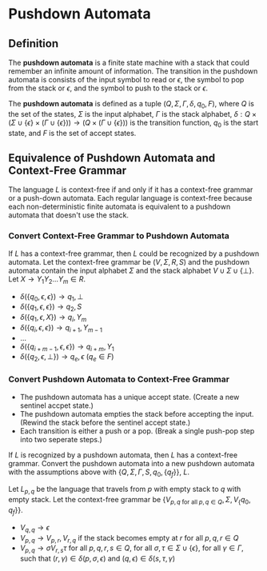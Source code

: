 # Pushdown Automata

## Definition

The **pushdown automata** is a finite state machine with a stack that could remember an infinite amount of information. The transition in the pushdown automata is consists of the input symbol to read or $\epsilon$, the symbol to pop from the stack or $\epsilon$, and the symbol to push to the stack or $\epsilon$.

The **pushdown automata** is defined as a tuple $(Q, \Sigma, \Gamma, \delta, q_0, F)$, where $Q$ is the set of the states, $\Sigma$ is the input alphabet, $\Gamma$ is the stack alphabet, $\delta: Q \times (\Sigma \cup \{ \epsilon \} \times (\Gamma \cup \{ \epsilon \})) \rightarrow (Q \times (\Gamma \cup \{ \epsilon \}))$ is the transition function, $q_0$ is the start state, and $F$ is the set of accept states.

## Equivalence of Pushdown Automata and Context-Free Grammar

The language $L$ is context-free if and only if it has a context-free grammar or a push-down automata. Each regular language is context-free because each non-deterministic finite automata is equivalent to a pushdown automata that doesn't use the stack.

### Convert Context-Free Grammar to Pushdown Automata

If $L$ has a context-free grammar, then $L$ could be recognized by a pushdown automata. Let the context-free grammar be $(V, \Sigma, R, S)$ and the pushdown automata contain the input alphabet $\Sigma$ and the stack alphabet $V \cup \Sigma \cup \{ \bot \}$. Let $X \rightarrow Y_1 Y_2 \dots Y_m \in R$.

- $\delta(\{ q_0, \epsilon, \epsilon \}) \rightarrow q_1, \bot$
- $\delta(\{ q_1, \epsilon, \epsilon \}) \rightarrow q_2, S$
- $\delta(\{ q_1, \epsilon, X \}) \rightarrow q_i, Y_m$
- $\delta(\{ q_i, \epsilon, \epsilon \}) \rightarrow q_{i + 1}, Y_{m - 1}$
- $\dots$
- $\delta(\{ q_{i + m - 1}, \epsilon, \epsilon \}) \rightarrow q_{i + m}, Y_{1}$
- $\delta(\{ q_2, \epsilon, \bot \})\rightarrow q_e, \epsilon$ ($q_e \in F$)

### Convert Pushdown Automata to Context-Free Grammar

- The pushdown automata has a unique accept state. (Create a new sentinel accpet state.)
- The pushdown automata empties the stack before accepting the input. (Rewind the stack before the sentinel accept state.)
- Each transition is either a push or a pop. (Break a single push-pop step into two seperate steps.)

If $L$ is recognized by a pushdown automata, then $L$ has a context-free grammar. Convert the pushdown automata into a new pushdown automata with the assumptions above with $\{ Q, \Sigma, \Gamma, S, q_0, \{ q_f \}\}$, $L$.

Let $L_{p, q}$ be the language that travels from $p$ with empty stack to $q$ with empty stack. Let the context-free grammar be $\{ V_{p, q \text{ for all } p, q \in Q}, \Sigma, V_\{q_0, q_f\} \}$.

- $V_{q, q} \rightarrow \epsilon$
- $V_{p, q} \rightarrow V_{p, r}, V_{r, q}$ if the stack becomes empty at $r$ for all $p, q, r \in Q$
- $V_{p, q} \rightarrow \sigma V_{r, s} \tau$ for all $p, q, r, s \in Q$, for all $\sigma, \tau \in \Sigma \cup \{ \epsilon \}$, for all $\gamma \in \Gamma$, such that $(r, \gamma) \in \delta(p, \sigma, \epsilon)$ and $(q, \epsilon) \in \delta(s, \tau, \gamma)$
